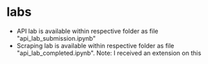 # labs
- API lab is available within respective folder as file "api_lab_submission.ipynb"
- Scraping lab is available within respective folder as file "api_lab_completed.ipynb". Note: I received an extension on this
